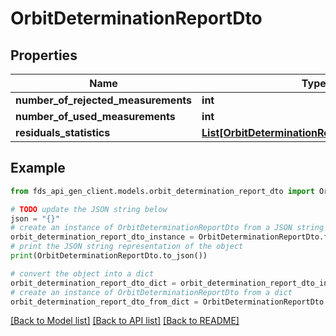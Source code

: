 # OrbitDeterminationReportDto


## Properties

Name | Type | Description | Notes
------------ | ------------- | ------------- | -------------
**number_of_rejected_measurements** | **int** |  | [optional] 
**number_of_used_measurements** | **int** |  | [optional] 
**residuals_statistics** | [**List[OrbitDeterminationResidualStatisticsDto]**](OrbitDeterminationResidualStatisticsDto.md) |  | [optional] 

## Example

```python
from fds_api_gen_client.models.orbit_determination_report_dto import OrbitDeterminationReportDto

# TODO update the JSON string below
json = "{}"
# create an instance of OrbitDeterminationReportDto from a JSON string
orbit_determination_report_dto_instance = OrbitDeterminationReportDto.from_json(json)
# print the JSON string representation of the object
print(OrbitDeterminationReportDto.to_json())

# convert the object into a dict
orbit_determination_report_dto_dict = orbit_determination_report_dto_instance.to_dict()
# create an instance of OrbitDeterminationReportDto from a dict
orbit_determination_report_dto_from_dict = OrbitDeterminationReportDto.from_dict(orbit_determination_report_dto_dict)
```
[[Back to Model list]](../README.md#documentation-for-models) [[Back to API list]](../README.md#documentation-for-api-endpoints) [[Back to README]](../README.md)


